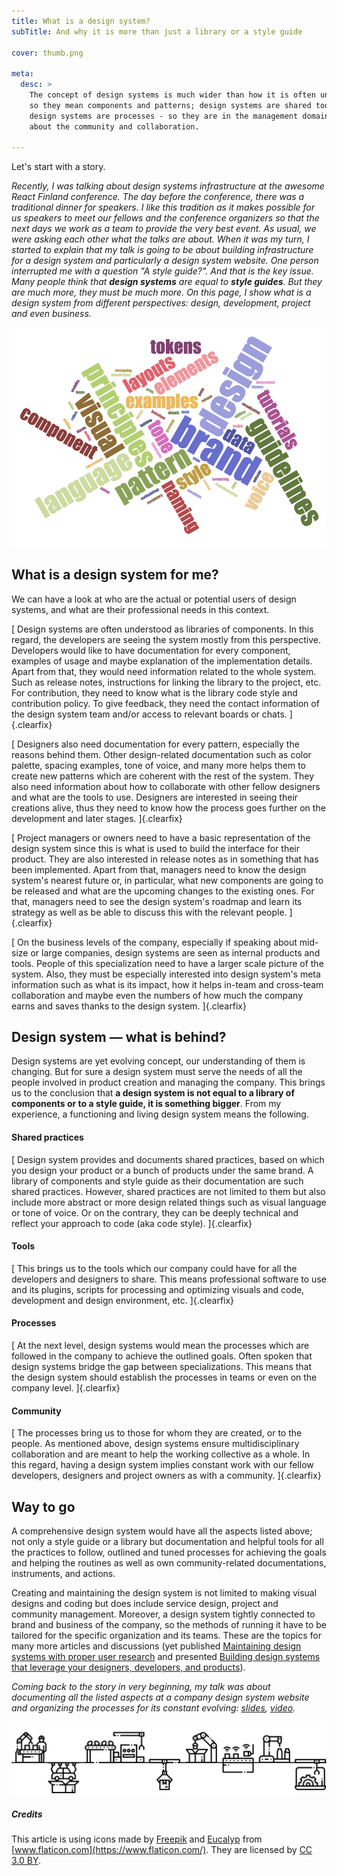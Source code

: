 ```yaml
---
title: What is a design system?
subTitle: And why it is more than just a library or a style guide

cover: thumb.png

meta:
  desc: >
    The concept of design systems is much wider than how it is often understood. Design systems are shared practices -
    so they mean components and patterns; design systems are shared tools - so they mean automations and optimizations;
    design systems are processes - so they are in the management domain; and design systems are people - so they are
    about the community and collaboration.

---
```


Let's start with a story.

<i>

Recently, I was talking about design systems infrastructure at the awesome React Finland conference. The day before the
conference, there was a traditional dinner for speakers. I like this tradition as it makes possible for us speakers to
meet our fellows and the conference organizers so that the next days we work as a team to provide the very best event. As
usual, we were asking each other what the talks are about. When it was my turn, I started to explain that my talk is
going to be about building infrastructure for a design system and particularly a design system website. One person
interrupted me with a question "A style guide?". And that is the key issue. Many people think that **design systems**
are
equal to **style guides**. But they are much more, they must be much more. On this page, I show what is a design system from
different perspectives: design, development, project and even business.

</i>

![](thumb.png)


## What is a design system for me?

We can have a look at who are the actual or potential users of design systems, and what are their professional needs in
this context.

<comp-project-roles role="developer" side="left"></comp-project-roles>[
Design systems are often understood as libraries of components. In this regard, the developers are seeing the system
mostly from this perspective. Developers would like to have documentation for every component, examples of usage and
maybe explanation of the implementation details. Apart from that, they would need information related to the whole
system. Such as release notes, instructions for linking the library to the project, etc. For contribution, they need to
know what is the library code style and contribution policy. To give feedback, they need the contact information of the design system team and/or access to relevant boards or chats.
]{.clearfix}

<comp-project-roles role="designer" side="right"></comp-project-roles>[
Designers also need documentation for every pattern, especially the reasons behind them. Other design-related
documentation such as color palette, spacing examples, tone of voice, and many more helps them to create new patterns
which are coherent with the rest of the system. They also need information about how to collaborate with other fellow
designers and what are the tools to use. Designers are interested in seeing their creations alive, thus they
need to know how the process goes further on the development and later stages.
]{.clearfix}

<comp-project-roles role="owner" side="left"></comp-project-roles> [
Project managers or owners need to have a basic representation of the design system since this is what is used to build the
interface for their product. They are also interested in release notes as in something that has been implemented. Apart from that, managers need to know the design system's nearest future or, in particular, what new components are going to be
released and what are the upcoming changes to the existing ones. For that, managers need to see the design system's
roadmap and learn its strategy as well as be able to discuss this with the relevant people.
]{.clearfix}

<comp-project-roles role="business" side="right"></comp-project-roles> [
On the business levels of the company, especially if speaking about mid-size or large companies, design systems are seen
as internal products and tools. People of this specialization need to have a larger scale picture of the system.
Also, they must be especially interested into design system's meta information such as what is its impact, how it helps
in-team and cross-team collaboration and maybe even the numbers of how much the company earns and saves thanks to the
design system.
]{.clearfix}

## Design system — what is behind?

Design systems are yet evolving concept, our understanding of them is changing. But for sure a design system must serve the
needs of all the people involved in product creation and managing the company. This brings us to the conclusion that **a design
system is not equal to a library of components or to a style guide, it is something bigger**. From my experience, a
functioning and living design system means the following.

#### Shared practices
<comp-ds-aspects aspect="shared-practices" side="left"></comp-ds-aspects>[
Design system provides and documents shared practices, based on which you design your product or a bunch of products under
the same brand. A library of components and style guide as their documentation are such shared practices. However,
shared practices are not limited to them but also include more abstract or more design related things such as visual
language or tone of voice. Or on the contrary, they can be deeply technical and reflect your approach to code (aka code
style).
]{.clearfix}

#### Tools
<comp-ds-aspects aspect="tools" side="left"></comp-ds-aspects>[
This brings us to the tools which our company could have for all the developers and designers to share. This means
professional software to use and its plugins, scripts for processing and optimizing visuals and code, development and
design environment, etc.
]{.clearfix}

#### Processes
<comp-ds-aspects aspect="processes" side="left"></comp-ds-aspects>[
At the next level, design systems would mean the processes which are followed in the company to achieve the outlined
goals. Often spoken that design systems bridge the gap between specializations. This means that the design system should
establish the processes in teams or even on the company level.
]{.clearfix}

#### Community
<comp-ds-aspects aspect="community" side="left"></comp-ds-aspects>[
The processes bring us to those for whom they are created, or to the people. As mentioned above, design systems ensure multidisciplinary collaboration and are meant to help the working collective as a whole. In this regard, having a design
system implies constant work with our fellow developers, designers and project owners as with a community.
]{.clearfix}

## Way to go

A comprehensive design system would have all the aspects listed above; not only a style guide or a library but
documentation and helpful tools for all the practices to follow, outlined and tuned processes for achieving the goals and
helping the routines as well as own community-related documentations, instruments, and actions.

Creating and maintaining the design system is not limited to making visual designs and coding but does include service
design, project and community management. Moreover, a design system  tightly connected to brand and business of the company, so the
methods of running it have to be tailored for the specific organization and its teams. These are the topics for
many more articles and discussions (yet published [Maintaining design systems with proper user
research](https://medium.com/elisa-design/maintaining-design-systems-with-user-research-3ba5feafc336) and presented
[Building design systems that leverage your designers, developers, and
products](http://varya.me/design-systems-thinking/)).

<i>

Coming back to the story in very beginning, my talk was about documenting all the listed aspects at a company design
system website and  organizing the processes for its constant evolving: [slides](https://varya.me/react-finland-2019/),
[video](https://youtu.be/gDkUpx0dVc0?t=9993).

</i>

![](./ds-infrastructure.png)

##### Credits

This article is using icons made by [Freepik](https://www.freepik.com/) and
[Eucalyp](https://creativemarket.com/eucalyp) from [www.flaticon.com](https://www.flaticon.com/).
They are licensed by
[CC 3.0 BY](http://creativecommons.org/licenses/by/3.0/).
